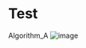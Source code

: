 # Test
Algorithm_A
![image](https://user-images.githubusercontent.com/56186644/192213452-6aa58e3e-4ad6-4620-93dc-06ff5d272a05.png)
